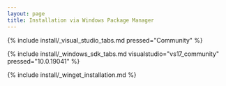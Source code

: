 ```yaml
---
layout: page
title: Installation via Windows Package Manager
---
```


{% include install/_visual_studio_tabs.md pressed="Community" %}

{% include install/_windows_sdk_tabs.md visualstudio="vs17_community" pressed="10.0.19041" %}

{% include install/_winget_installation.md %}
